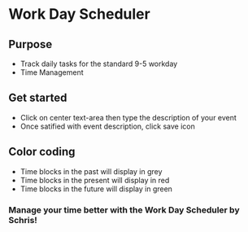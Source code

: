# Work Day Scheduler

## Purpose
* Track daily tasks for the standard 9-5 workday
* Time Management

## Get started
* Click on center text-area then type the description of your event
* Once satified with event description, click save icon

## Color coding
* Time blocks in the past will display in grey
* Time blocks in the present will display in red
* Time blocks in the future will display in green

### Manage your time better with the Work Day Scheduler by Schris!